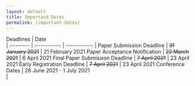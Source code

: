 ```yaml
---
layout: default 
title: Importand Dates
permalink: /important-dates/
---
```


Deadlines |            Date       <br />|
:-------- | :----------: | -----------: |
Paper Submission Deadline | ~~31 January 2021~~ | 21 February 2021
Paper Acceptance Notification | ~~22 March 2021~~ | 6 April 2021
Final Paper Submission Deadline | ~~7 April 2021~~ | 23 April 2021
Early Registration Deadline | ~~7 April 2021~~ | 23 April 2021
Conference Dates | 28 June 2021 - 1 July 2021 <br />|
